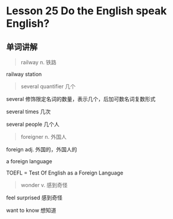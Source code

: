 # Lesson 25 Do the English speak English?

## 单词讲解

> railway n. 铁路

railway station



> several quantifier 几个

several 修饰限定名词的数量，表示几个，后加可数名词复数形式

several times 几次

several people 几个人



> foreigner n. 外国人

foreign adj. 外国的，外国人的

a foreign language 

TOEFL = Test Of English as a Foreign Language



> wonder v. 感到奇怪

feel surprised 感到奇怪

want to know 想知道

